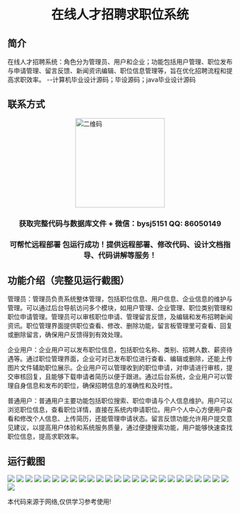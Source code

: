 <p><h1 align="center">在线人才招聘求职位系统</h1></p>

## 简介
在线人才招聘系统：角色分为管理员、用户和企业；功能包括用户管理、职位发布与申请管理、留言反馈、新闻资讯编辑、职位信息管理等，旨在优化招聘流程和提高求职效率。    --计算机毕业设计源码；毕设源码；java毕业设计源码


## 联系方式
<img src="https://bs-1329754181.cos.ap-shanghai.myqcloud.com/wx.jpg" alt="二维码" style="display: block; margin: 0 auto;" width="200px">
<p><h3 align="center">获取完整代码与数据库文件 + 微信：bysj5151 QQ: 86050149</h3></p>
<p><h3 align="center">可帮忙远程部署 包运行成功！提供远程部署、修改代码、设计文档指导、代码讲解等服务！</h3></p>

## 功能介绍（完整见运行截图）
管理员：管理员负责系统整体管理，包括职位信息、用户信息、企业信息的维护与管理。可以通过后台导航访问多个模块，如用户管理、企业管理、职位类别管理和职位申请管理。管理员可以审核职位申请、管理留言反馈，及编辑和发布招聘新闻资讯。职位管理界面提供职位查看、修改、删除功能，留言板管理里可查看、回复或删除留言，确保用户反馈得到有效处理。

企业用户：企业用户可以发布职位信息，包括职位名称、类别、招聘人数、薪资待遇等。通过职位管理界面，企业可对已发布职位进行查看、编辑或删除，还能上传图片文件辅助职位展示。企业用户可以管理收到的职位申请，对申请进行审核，提交审核回复，且能够下载申请者简历以便于跟进。通过后台系统，企业用户可以管理自身信息和发布的职位，确保招聘信息的准确性和及时性。

普通用户：普通用户主要功能包括职位搜索、职位申请与个人信息维护。用户可以浏览职位信息，查看职位详情，直接在系统内申请职位。用户个人中心方便用户查看和修改个人信息、上传简历，还能管理申请状态。留言反馈功能允许用户提交意见建议，以提高用户体验和系统服务质量，通过便捷搜索功能，用户能够快速查找职位信息，提高求职效率。


## 运行截图
![](https://bs-1329754181.cos.ap-shanghai.myqcloud.com/ssm/OnlineTalentRecruitmentSystem/img/001.jpg)
![](https://bs-1329754181.cos.ap-shanghai.myqcloud.com/ssm/OnlineTalentRecruitmentSystem/img/002.jpg)
![](https://bs-1329754181.cos.ap-shanghai.myqcloud.com/ssm/OnlineTalentRecruitmentSystem/img/003.jpg)
![](https://bs-1329754181.cos.ap-shanghai.myqcloud.com/ssm/OnlineTalentRecruitmentSystem/img/004.jpg)
![](https://bs-1329754181.cos.ap-shanghai.myqcloud.com/ssm/OnlineTalentRecruitmentSystem/img/005.jpg)
![](https://bs-1329754181.cos.ap-shanghai.myqcloud.com/ssm/OnlineTalentRecruitmentSystem/img/006.jpg)
![](https://bs-1329754181.cos.ap-shanghai.myqcloud.com/ssm/OnlineTalentRecruitmentSystem/img/007.jpg)
![](https://bs-1329754181.cos.ap-shanghai.myqcloud.com/ssm/OnlineTalentRecruitmentSystem/img/008.jpg)
![](https://bs-1329754181.cos.ap-shanghai.myqcloud.com/ssm/OnlineTalentRecruitmentSystem/img/009.jpg)
![](https://bs-1329754181.cos.ap-shanghai.myqcloud.com/ssm/OnlineTalentRecruitmentSystem/img/010.jpg)
![](https://bs-1329754181.cos.ap-shanghai.myqcloud.com/ssm/OnlineTalentRecruitmentSystem/img/011.jpg)
![](https://bs-1329754181.cos.ap-shanghai.myqcloud.com/ssm/OnlineTalentRecruitmentSystem/img/012.jpg)
![](https://bs-1329754181.cos.ap-shanghai.myqcloud.com/ssm/OnlineTalentRecruitmentSystem/img/013.jpg)
![](https://bs-1329754181.cos.ap-shanghai.myqcloud.com/ssm/OnlineTalentRecruitmentSystem/img/014.jpg)
![](https://bs-1329754181.cos.ap-shanghai.myqcloud.com/ssm/OnlineTalentRecruitmentSystem/img/015.jpg)
![](https://bs-1329754181.cos.ap-shanghai.myqcloud.com/ssm/OnlineTalentRecruitmentSystem/img/016.jpg)
![](https://bs-1329754181.cos.ap-shanghai.myqcloud.com/ssm/OnlineTalentRecruitmentSystem/img/017.jpg)
![](https://bs-1329754181.cos.ap-shanghai.myqcloud.com/ssm/OnlineTalentRecruitmentSystem/img/018.jpg)
![](https://bs-1329754181.cos.ap-shanghai.myqcloud.com/ssm/OnlineTalentRecruitmentSystem/img/019.jpg)
![](https://bs-1329754181.cos.ap-shanghai.myqcloud.com/ssm/OnlineTalentRecruitmentSystem/img/020.jpg)
![](https://bs-1329754181.cos.ap-shanghai.myqcloud.com/ssm/OnlineTalentRecruitmentSystem/img/021.jpg)
![](https://bs-1329754181.cos.ap-shanghai.myqcloud.com/ssm/OnlineTalentRecruitmentSystem/img/022.jpg)
![](https://bs-1329754181.cos.ap-shanghai.myqcloud.com/ssm/OnlineTalentRecruitmentSystem/img/023.jpg)
![](https://bs-1329754181.cos.ap-shanghai.myqcloud.com/ssm/OnlineTalentRecruitmentSystem/img/024.jpg)
![](https://bs-1329754181.cos.ap-shanghai.myqcloud.com/ssm/OnlineTalentRecruitmentSystem/img/025.jpg)
![](https://bs-1329754181.cos.ap-shanghai.myqcloud.com/ssm/OnlineTalentRecruitmentSystem/img/026.jpg)

<p>本代码来源于网络,仅供学习参考使用!</p>
